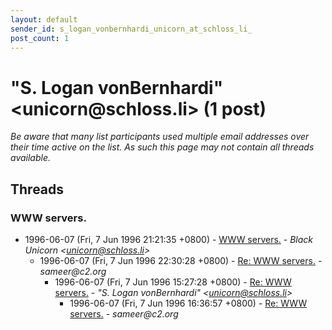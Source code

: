 ```yaml
---
layout: default
sender_id: s_logan_vonbernhardi_unicorn_at_schloss_li_
post_count: 1
---
```


# "S. Logan vonBernhardi" <unicorn<span>@</span>schloss.li> (1 post)

_Be aware that many list participants used multiple email addresses over their time active on the list. As such this page may not contain all threads available._

## Threads

### WWW servers.
+ 1996-06-07 (Fri, 7 Jun 1996 21:21:35 +0800) - [WWW servers.](/archive/1996/06/c6c4b0765a304b9d2cac9264997e96fe666c938f0e7d10ad91bd5571bfecf8ae) - _Black Unicorn \<unicorn@schloss.li\>_
  + 1996-06-07 (Fri, 7 Jun 1996 22:30:28 +0800) - [Re: WWW servers.](/archive/1996/06/f2c3e7956f2a7fb1402a81b776c68a09476baebc8566e2fc90e9a2441970b306) - _sameer@c2.org_
    + 1996-06-07 (Fri, 7 Jun 1996 15:27:28 +0800) - [Re: WWW servers.](/archive/1996/06/3a7d739739f23c1f1ed5e8ffb28c6e412d4bf71f71cc98788192c01698b4f3f3) - _"S. Logan vonBernhardi" \<unicorn@schloss.li\>_
      + 1996-06-07 (Fri, 7 Jun 1996 16:36:57 +0800) - [Re: WWW servers.](/archive/1996/06/6507789d00414ccadc9451c4458bdd3aaf87c93056839408375d296d6fe77545) - _sameer@c2.org_

